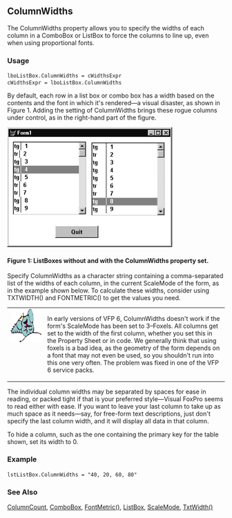 ## ColumnWidths

The ColumnWidths property allows you to specify the widths of each column in a ComboBox or ListBox to force the columns to line up, even when using proportional fonts.

### Usage

```foxpro
lboListBox.ColumnWidths = cWidthsExpr
cWidthsExpr = lboListBox.ColumnWidths
```

By default, each row in a list box or combo box has a width based on the contents and the font in which it's rendered&mdash;a visual disaster, as shown in Figure 1. Adding the setting of ColumnWidths brings these rogue columns under control, as in the right-hand part of the figure.

<img width=382 height=277 src="S4G551A.gif">

#### Figure 1: ListBoxes without and with the ColumnWidths property set.

Specify ColumnWidths as a character string containing a comma-separated list of the widths of each column, in the current ScaleMode of the form, as in the example shown below. To calculate these widths, consider using TXTWIDTH() and FONTMETRIC() to get the values you need.

<table>
<tr>
  <td width="17%" valign="top">
<img width="95" height="78" src="fixbug1.gif">
  </td>
  <td width="83%">
  <p>In early versions of VFP 6, ColumnWidths doesn't work if the form's ScaleMode has been set to 3&ndash;Foxels. All columns get set to the width of the first column, whether you set this in the Property Sheet or in code. We generally think that using foxels is a bad idea, as the geometry of the form depends on a font that may not even be used, so you shouldn't run into this one very often. The problem was fixed in one of the VFP 6 service packs.</p>
  </td>
 </tr>
</table>

The individual column widths may be separated by spaces for ease in reading, or packed tight if that is your preferred style&mdash;Visual FoxPro seems to read either with ease. If you want to leave your last column to take up as much space as it needs&mdash;say, for free-form text descriptions, just don't specify the last column width, and it will display all data in that column.

To hide a column, such as the one containing the primary key for the table shown, set its width to 0.

### Example

```foxpro
lstListBox.ColumnWidths = "40, 20, 60, 80"
```
### See Also

[ColumnCount](s4g467.md), [ComboBox](s4g489.md), [FontMetric()](s4g182.md), [ListBox](s4g489.md), [ScaleMode](s4g621.md), [TxtWidth()](s4g026.md)